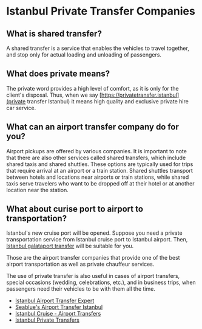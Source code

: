 # Istanbul Private Transfer Companies

## What is shared transfer?
A shared transfer is a service that enables the vehicles to travel together, and stop only for actual loading and unloading of passengers.

## What does private means?
The private word provides a high level of comfort, as it is only for the client's disposal. 
Thus, when we say [https://privatetransfer.istanbul](private transfer Istanbul) it means high quality and exclusive private hire car service.

## What can an airport transfer company do for you?
Airport pickups are offered by various companies. It is important to note that there are also other services called shared transfers, which include shared taxis and shared shuttles. These options are typically used for trips that require arrival at an airport or a train station. Shared shuttles transport between hotels and locations near airports or train stations, while shared taxis serve travelers who want to be dropped off at their hotel or at another location near the station.

## What about curise port to airport to transportation?
Istanbul's new cruise port will be opened. Suppose you need a private transportation service from Istanbul cruise port to Istanbul airport. Then, [Istanbul galataport transfer](https://istanbulcruisetransfer.com/) will be suitable for you.


Those are the airport transfer companies that provide one of the best airport transportation as well as private chauffeur services.

The use of private transfer is also useful in cases of airport transfers, special occasions (wedding, celebrations, etc.), and in business trips, when passengers need their vehicles to be with them all the time.


* [Istanbul Airport Transfer Expert](https://istanbultransferexpert.com)
* [Seablue's Airport Transfer Istanbul](https://privatetransfer.istanbul)
* [Istanbul Cruise - Airport Transfers](https://istanbulcruisetransfer.com)
* [Istanbul Private Transfers](https://air-transfer.com)

